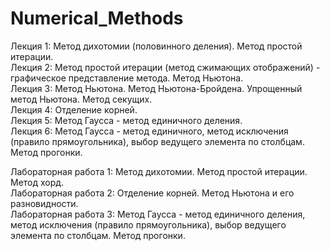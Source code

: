 # Numerical_Methods

Лекция 1: Метод дихотомии (половинного деления). Метод простой итерации. <br>
Лекция 2: Метод простой итерации (метод сжимающих отображений) - графическое представление метода. Метод Ньютона. <br>
Лекция 3: Метод Ньютона. Метод Ньютона-Бройдена. Упрощенный метод Ньютона. Метод секущих. <br>
Лекция 4: Отделение корней. <br>
Лекция 5: Метод Гаусса - метод единичного деления. <br>
Лекция 6: Метод Гаусса - метод единичного, метод исключения (правило прямоугольника), выбор ведущего элемента по столбцам. Метод прогонки. <br>


Лабораторная работа 1: Метод дихотомии. Метод простой итерации. Метод хорд. <br>
Лабораторная работа 2: Отделение корней. Метод Ньютона и его разновидности. <br>
Лабораторная работа 3: Метод Гаусса - метод единичного деления, метод исключения (правило прямоугольника), выбор ведущего элемента по столбцам. Метод прогонки. <br>
